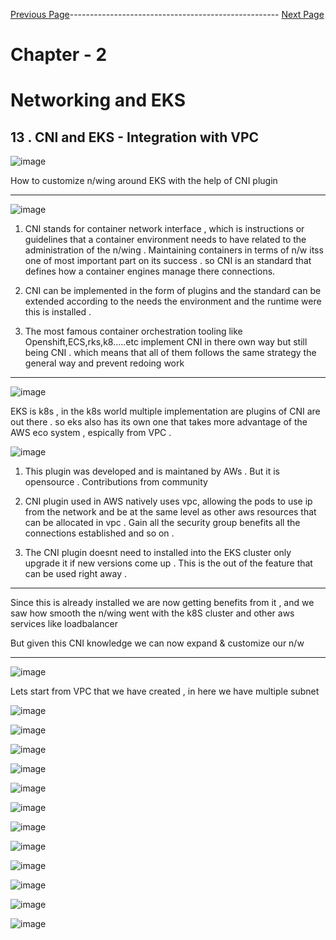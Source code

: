 

[Previous Page](https://github.com/EtricKombat/Course_Practical_Guide_EKS/blob/master/_docs/ch2/installing_the_bookstore_p2.md)---------------------------------------------------- [Next Page](https://github.com/EtricKombat/Course_Practical_Guide_EKS/blob/master/_docs/ch2/demo_cni.md)



# Chapter - 2 
# Networking and EKS

## 13 . CNI and EKS - Integration with VPC

![image](https://user-images.githubusercontent.com/33585301/119602045-f89cb480-be07-11eb-8243-9dbd77d9b7a9.png)

How to customize n/wing around EKS with the help of CNI plugin

___


![image](https://user-images.githubusercontent.com/33585301/119602981-f3406980-be09-11eb-82ba-acfccc626aa0.png)




1) CNI stands for container network interface , which is instructions or guidelines that a container environment needs to have related to the administration of the n/wing .
Maintaining containers in terms of n/w itss one of most important part on its success . so CNI is an standard that defines how a container engines manage there connections.

2) CNI can be implemented in the form of plugins and the standard can be extended according to the needs the environment and the runtime were this is installed .

3) The most famous  container orchestration tooling like Openshift,ECS,rks,k8.....etc  implement CNI in there own way but still being CNI . which means that all of them follows the same strategy the general way and prevent redoing work 


___

![image](https://user-images.githubusercontent.com/33585301/119603299-88436280-be0a-11eb-88c7-e3bcf32c8f92.png)

EKS is k8s , in the k8s world multiple implementation are plugins of CNI are out there .  so eks also has its own one that takes more advantage of the AWS eco system , espically from VPC . 

![image](https://user-images.githubusercontent.com/33585301/119604406-a0b47c80-be0c-11eb-9ed2-0e27b131164f.png)



1) This plugin was developed and is maintaned by AWs . But it is opensource . Contributions from community 

2) CNI plugin used in AWS natively uses vpc, allowing the pods to use ip from the network and be at the same level as other aws resources  that can be allocated in vpc . Gain all the security group benefits all the connections established and so on .

3) The CNI plugin doesnt need to installed into the EKS cluster only upgrade it if new versions come up . This is the out of the feature that can be used right away .


---

Since this is already installed we are now getting benefits from it , and we saw how smooth the n/wing went with the k8S  cluster and other aws services like loadbalancer

But given this CNI knowledge we can now expand & customize our n/w 

---

![image](https://user-images.githubusercontent.com/33585301/119604985-9fd01a80-be0d-11eb-84ec-79fdd1dc60ad.png)


Lets start from VPC that we have created , in here we have multiple subnet 

![image](https://user-images.githubusercontent.com/33585301/119605050-c1c99d00-be0d-11eb-80d9-da1a1c93862d.png)


![image](https://user-images.githubusercontent.com/33585301/119605106-d7d75d80-be0d-11eb-9929-14230cad02e5.png)



![image](https://user-images.githubusercontent.com/33585301/119605137-e291f280-be0d-11eb-8fa3-9bf3d2be8faf.png)


![image](https://user-images.githubusercontent.com/33585301/119605170-efaee180-be0d-11eb-9067-3dd98507b5b9.png)


![image](https://user-images.githubusercontent.com/33585301/119605266-166d1800-be0e-11eb-9f19-34345e4edb0b.png)



![image](https://user-images.githubusercontent.com/33585301/119605199-fb020d00-be0d-11eb-8cb7-bd256c1151ca.png)



![image](https://user-images.githubusercontent.com/33585301/119605342-3e5c7b80-be0e-11eb-980c-688594d16aac.png)



![image](https://user-images.githubusercontent.com/33585301/119605368-4fa58800-be0e-11eb-84a7-809c0dc344f3.png)


![image](https://user-images.githubusercontent.com/33585301/119605405-60ee9480-be0e-11eb-9dd6-d94456965e53.png)



![image](https://user-images.githubusercontent.com/33585301/119605513-8e3b4280-be0e-11eb-98e8-c34e29ce482c.png)

![image](https://user-images.githubusercontent.com/33585301/119605438-6f3cb080-be0e-11eb-93b2-24d9a59d9e5f.png)







![image](https://user-images.githubusercontent.com/33585301/119605467-795eaf00-be0e-11eb-949b-969ff48f5975.png)


